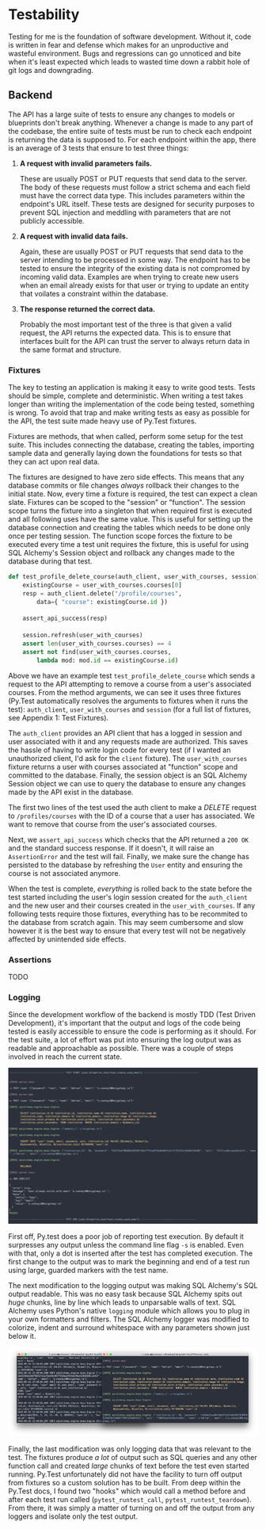 # Testability
Testing for me is the foundation of software development. Without it, code is written in fear and defense which makes for an unproductive and wasteful environment. Bugs and regressions can go unnoticed and bite when it's least expected which leads to wasted time down a rabbit hole of git logs and downgrading.

## Backend
The API has a large suite of tests to ensure any changes to models or blueprints don't break anything. Whenever a change is made to any part of the codebase, the entire suite of tests must be run to check each endpoint is returning the data is supposed to. For each endpoint within the app, there is an average of 3 tests that ensure to test three things:

1. **A request with invalid parameters fails.**

   These are usually POST or PUT requests that send data to the server. The body of these requests must follow a strict schema and each field must have the correct data type. This includes parameters within the endpoint's URL itself. These tests are designed for security purposes to prevent SQL injection and meddling with parameters that are not publicly accessible. 

2. **A request with invalid data fails.**

   Again, these are usually POST or PUT requests that send data to the server intending to be processed in some way. The endpoint has to be tested to ensure the integrity of the existing data is not compromed by incoming valid data. Examples are when trying to create new users when an email already exists for that user or trying to update an entity that voilates a constraint within the database.

3. **The response returned the correct data.**

   Probably the most important test of the three is that given a valid request, the API returns the expected data. This is to ensure that interfaces built for the API can trust the server to always return data in the same format and structure.

### Fixtures
The key to testing an application is making it easy to write good tests. Tests should be simple, complete and deterministic. When writing a test takes longer than writing the implementation of the code being tested, something is wrong. To avoid that trap and make writing tests as easy as possible for the API, the test suite made heavy use of Py.Test fixtures.

Fixtures are methods, that when called, perform some setup for the test suite. This includes connecting the database, creating the tables, importing sample data and generally laying down the foundations for tests so that they can act upon real data. 

The fixtures are designed to have zero side effects. This means that any database commits or file changes *always* rollback their changes to the initial state. Now, every time a fixture is required, the test can expect a clean slate. Fixtures can be scoped to the "session" or "function". The session scope turns the fixture into a singleton that when required first is executed and all following uses have the same value. This is useful for setting up the database connection and creating the tables which needs to be done only once per testing session. The function scope forces the fixture to be executed every time a test unit requires the fixture, this is useful for using SQL Alchemy's Session object and rollback any changes made to the database during that test.

```python
def test_profile_delete_course(auth_client, user_with_courses, session):
    existingCourse = user_with_courses.courses[0]
    resp = auth_client.delete("/profile/courses", 
        data={ "course": existingCourse.id })

    assert_api_success(resp)

    session.refresh(user_with_courses)
    assert len(user_with_courses.courses) == 4
    assert not find(user_with_courses.courses, 
        lambda mod: mod.id == existingCourse.id)
```

Above we have an example test `test_profile_delete_course` which sends a request to the API attempting to remove a course from a user's associated courses. From the method arguments, we can see it uses three fixtures (Py.Test automatically resolves the arguments to fixtures when it runs the test): `auth_client`, `user_with_courses` and `session` (for a full list of fixtures, see Appendix 1: Test Fixtures). 

The `auth_client` provides an API client that has a logged in session and user associated with it and any requests made are authorized. This saves the hassle of having to write login code for every test (if I wanted an unauthorized client, I'd ask for the `client` fixture). The `user_with_courses` fixture returns a user with courses associated at "function" scope and committed to the database. Finally, the session object is an SQL Alchemy Session object we can use to query the database to ensure any changes made by the API exist in the database.

The first two lines of the test used the auth client to make a *DELETE* request to `/profiles/courses` with the ID of a course that a user has associated. We want to remove that course from the user's associated courses.

Next, we `assert_api_success` which checks that the API returned a `200 OK` and the standard success response. If it doesn't, it will raise an `AssertionError` and the test will fail. Finally, we make sure the change has persisted to the database by refreshing the `User` entity and ensuring the course is not associated anymore.

When the test is complete, *everything* is rolled back to the state before the test started including the user's login session created for the `auth_client` and the new user and their courses created in the `user_with_courses`. If any following tests require those fixtures, everything has to be recommited to the database from scratch again. This may seem cumbersome and slow however it is the best way to ensure that every test will not be negatively affected by unintended side effects.

### Assertions
TODO

### Logging
Since the development workflow of the backend is mostly TDD (Test Driven Development), it's important that the output and logs of the code being tested is easily accessible to ensure the code is performing as it should. For the test suite, a lot of effort was put into ensuring the log output was as readable and approachable as possible. There was a couple of steps involved in reach the current state.

![Output of a test run. Notice the highlighted SQL.](assets/test-output.png)

First off, Py.test does a poor job of reporting test execution. By default it surpresses any output unless the command line flag `-s` is enabled. Even with that, only a dot is inserted after the test has completed execution. The first change to the output was to mark the beginning and end of a test run using large, guarded markers with the test name.

The next modification to the logging output was making SQL Alchemy's SQL output readable. This was no easy task because SQL Alchemy spits out *huge* chunks, line by line which leads to unparsable walls of text. SQL Alchemy uses Python's native `logging` module which allows you to plug in your own formatters and filters. The SQL Alchemy logger was modified to colorize, indent and surround whitespace with any parameters shown just below it.

![Unformatted SQL output vs Formatted](assets/SQL-formatted.png)

Finally, the last modification was only logging data that was relevant to the test. The fixtures produce _a lot_ of output such as SQL queries and any other function call and created *large* chunks of text before the test even started running. Py.Test unfortunately did not have the facility to turn off output from fixtures so a custom solution has to be built. From deep within the Py.Test docs, I found two "hooks" which would call a method before and after each test run called (`pytest_runtest_call`, `pytest_runtest_teardown`). From there, it was simply a matter of turning on and off the output from any loggers and isolate only the test output.


